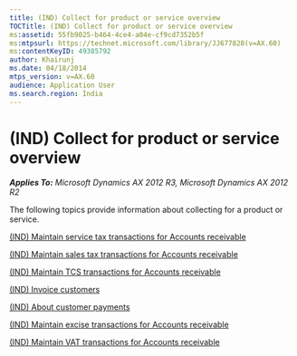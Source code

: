 ```yaml
---
title: (IND) Collect for product or service overview
TOCTitle: (IND) Collect for product or service overview
ms:assetid: 55fb9025-b464-4ce4-a04e-cf9cd7352b5f
ms:mtpsurl: https://technet.microsoft.com/library/JJ677828(v=AX.60)
ms:contentKeyID: 49385792
author: Khairunj
ms.date: 04/18/2014
mtps_version: v=AX.60
audience: Application User
ms.search.region: India
---
```


# (IND) Collect for product or service overview 


_**Applies To:** Microsoft Dynamics AX 2012 R3, Microsoft Dynamics AX 2012 R2_

The following topics provide information about collecting for a product or service.

[(IND) Maintain service tax transactions for Accounts receivable](ind-maintain-service-tax-transactions-for-accounts-receivable.md)

[(IND) Maintain sales tax transactions for Accounts receivable](ind-maintain-sales-tax-transactions-for-accounts-receivable.md)

[(IND) Maintain TCS transactions for Accounts receivable](ind-maintain-tcs-transactions-for-accounts-receivable.md)

[(IND) Invoice customers](ind-invoice-customers.md)

[(IND) About customer payments](ind-about-customer-payments.md)

[(IND) Maintain excise transactions for Accounts receivable](ind-maintain-excise-transactions-for-accounts-receivable.md)

[(IND) Maintain VAT transactions for Accounts receivable](ind-maintain-vat-transactions-for-accounts-receivable.md)

  


